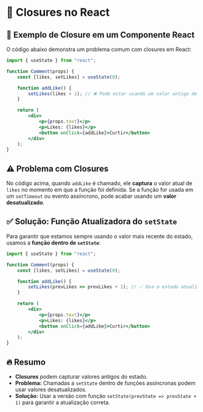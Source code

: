# 🚀 Closures no React

## 📌 Exemplo de Closure em um Componente React

O código abaixo demonstra um problema comum com closures em React:

```jsx
import { useState } from "react";

function Comment(props) {
    const [likes, setLikes] = useState(0);

    function addLike() {
        setLikes(likes + 1); // ❌ Pode estar usando um valor antigo de likes!
    }

    return (
        <div>
            <p>{props.text}</p>
            <p>Likes: {likes}</p>
            <button onClick={addLike}>Curtir</button>
        </div>
    );
}
```

## ⚠️ Problema com Closures
No código acima, quando `addLike` é chamado, ele **captura** o valor atual de `likes` no momento em que a função foi definida. Se a função for usada em um `setTimeout` ou evento assíncrono, pode acabar usando um **valor desatualizado**.

## ✅ Solução: Função Atualizadora do `setState`
Para garantir que estamos sempre usando o valor mais recente do estado, usamos a **função dentro de `setState`**:

```jsx
import { useState } from "react";

function Comment(props) {
    const [likes, setLikes] = useState(0);

    function addLike() {
        setLikes(prevLikes => prevLikes + 1); // ✅ Usa o estado atualizado
    }

    return (
        <div>
            <p>{props.text}</p>
            <p>Likes: {likes}</p>
            <button onClick={addLike}>Curtir</button>
        </div>
    );
}
```

## 🔥 Resumo
- **Closures** podem capturar valores antigos do estado.
- **Problema:** Chamadas a `setState` dentro de funções assíncronas podem usar valores desatualizados.
- **Solução:** Usar a versão com função `setState(prevState => prevState + 1)` para garantir a atualização correta.